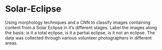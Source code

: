 # Solar-Eclipse
Using morphology techniques and a CNN to classify images containing content from a Solar Eclipse in it’s different stages.
Label the images along the basis: is it a total eclipse, is it a partial eclipse, is it not an eclipse. 
The data was collected through various volunteer photographers in different areas.
